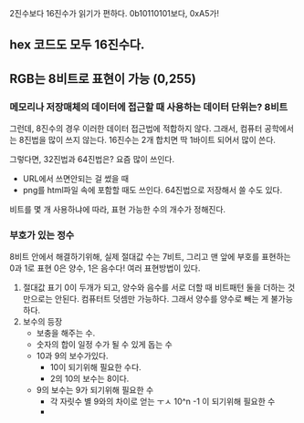 2진수보다 16진수가 읽기가 편하다.
0b10110101보다, 0xA5가! 

## hex 코드도 모두 16진수다.
## RGB는 8비트로 표현이 가능 (0,255)

### 메모리나 저장매체의 데이터에 접근할 때 사용하는 데이터 단위는? 8비트
그런데, 8진수의 경우 이러한 데이터 접근법에 적합하지 않다.
그래서, 컴퓨터 공학에서는 8진법을 많이 쓰지 않는다. 
16진수는 2개 합치면 딱 1바이트 되어서 많이 쓴다.

그렇다면, 32진법과 64진법은?
요즘 많이 쓰인다. 
- URL에서 쓰면안되는 걸 썼을 때
- png를 html파일 속에 포함할 때도 쓰인다. 64진법으로 저장해서 쓸 수도 있다.

비트를 몇 개 사용하냐에 따라, 표현 가능한 수의 개수가 정해진다. 

### 부호가 있는 정수
8비트 안에서 해결하기위해, 실제 절대값 수는 7비트, 그리고 맨 앞에 부호를 표현하는 0과 1로 표현
0은 양수, 1은 음수다!
여러 표현방법이 있다.
1. 절대값 표기
   0이 두개가 되고, 양수와 음수를 서로 더할 때 비트패턴 둘을 더하는 것만으로는 안된다. 컴퓨터트 덧셈만 가능하다. 그래서 양수를 양수로 빼는 게 불가능하다.
2. 보수의 등장
   - 보충을 해주는 수. 
   - 숫자의 합이 일정 수가 될 수 있게 돕는 수
   - 10과 9의 보수가있다.
     - 10이 되기위해 필요한 수다. 
     - 2의 10의 보수는 8이다. 
   - 9의 보수는 9가 되기위해 필요한 수
     - 각 자릿수 별 9와의 차이로 얻는 ㅜㅅ 10^n -1 이 되기위해 필요한 수
     - 